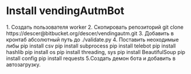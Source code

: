 <h1>Install  vendingAutmBot</h1>
1. Создать пользователя worker
2. Скопировать репозиторий  git clone https://descer@bitbucket.org/descer/vendingautm.git
3. Добавить в кронтаб абсолютный путь до ./validate.py
4. Поставить неоходимые либы
	pip install csv
	pip install subprocess
	pip install telebot
	pip install hashlib
	pip install os
	pip install threading, sys
	pip install BeautifulSoup
	pip install config
	pip install  requests
5.Создать демон бота и добавить в автозагрузку. 
